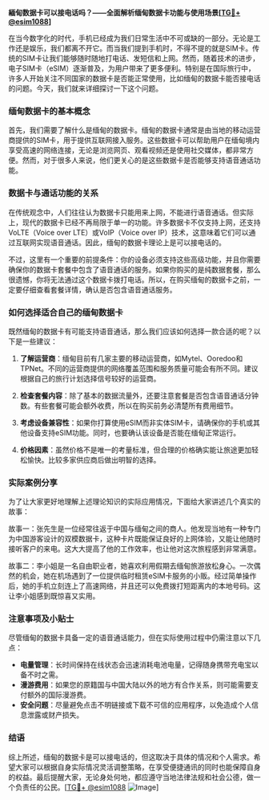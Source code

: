 **緬甸数据卡可以接电话吗？——全面解析缅甸数据卡功能与使用场景[[TG💪+ @esim1088](https://t.me/s/esim1088)]**

在当今数字化的时代，手机已经成为我们日常生活中不可或缺的一部分。无论是工作还是娱乐，我们都离不开它。而当我们提到手机时，不得不提的就是SIM卡。传统的SIM卡让我们能够随时随地打电话、发短信和上网。然而，随着技术的进步，电子SIM卡（eSIM）逐渐普及，为用户带来了更多便利。特别是在国际旅行中，许多人开始关注不同国家的数据卡是否能正常使用，比如缅甸的数据卡能否接电话的问题。今天，我们就来详细探讨一下这个问题。

### 缅甸数据卡的基本概念

首先，我们需要了解什么是缅甸的数据卡。缅甸的数据卡通常是由当地的移动运营商提供的SIM卡，用于提供互联网接入服务。这些数据卡可以帮助用户在缅甸境内享受高速的网络连接，无论是浏览网页、观看视频还是使用社交媒体，都非常方便。然而，对于很多人来说，他们更关心的是这些数据卡是否能够支持语音通话功能。

### 数据卡与通话功能的关系

在传统观念中，人们往往认为数据卡只能用来上网，不能进行语音通话。但实际上，现代的数据卡已经不再局限于单一的功能。许多数据卡不仅支持上网，还支持VoLTE（Voice over LTE）或VoIP（Voice over IP）技术，这意味着它们可以通过互联网实现语音通话。因此，缅甸的数据卡理论上是可以接电话的。

不过，这里有一个重要的前提条件：你的设备必须支持这些高级功能，并且你需要确保你的数据卡套餐中包含了语音通话的服务。如果你购买的是纯数据套餐，那么很遗憾，你将无法通过这个数据卡拨打电话。所以，在购买缅甸的数据卡之前，一定要仔细查看套餐详情，确认是否包含语音通话服务。

### 如何选择适合自己的缅甸数据卡

既然缅甸的数据卡有可能支持语音通话，那么我们应该如何选择一款合适的呢？以下是一些建议：

1. **了解运营商**：缅甸目前有几家主要的移动运营商，如Mytel、Ooredoo和TPNet。不同的运营商提供的网络覆盖范围和服务质量可能会有所不同。建议根据自己的旅行计划选择信号较好的运营商。

2. **检查套餐内容**：除了基本的数据流量外，还要注意套餐是否包含语音通话分钟数。有些套餐可能会额外收费，所以在购买前务必清楚所有费用细节。

3. **考虑设备兼容性**：如果你打算使用eSIM而非实体SIM卡，请确保你的手机或其他设备支持eSIM功能。同时，也要确认该设备是否能在缅甸正常运行。

4. **价格因素**：虽然价格不是唯一的考量标准，但合理的价格确实能让旅途更加轻松愉快。比较多家供应商后做出明智的选择。

### 实际案例分享

为了让大家更好地理解上述理论知识的实际应用情况，下面给大家讲述几个真实的故事：

故事一：张先生是一位经常往返于中国与缅甸之间的商人。他发现当地有一种专门为中国游客设计的双模数据卡，这种卡片既能保证良好的上网体验，又能让他随时接听客户的来电。这大大提高了他的工作效率，也让他对这次旅程感到非常满意。

故事二：李小姐是一名自由职业者，她喜欢利用假期去缅甸旅游放松身心。一次偶然的机会，她在机场遇到了一位提供临时租赁eSIM卡服务的小贩。经过简单操作后，她的手机立刻连上了高速网络，并且还可以免费拨打短距离内的本地号码。这让李小姐感到既惊喜又实用。

### 注意事项及小贴士

尽管缅甸的数据卡具备一定的语音通话能力，但在实际使用过程中仍需注意以下几点：

- **电量管理**：长时间保持在线状态会迅速消耗电池电量，记得随身携带充电宝以备不时之需。
- **漫游费用**：如果您的原籍国与中国大陆以外的地方有合作关系，则可能需要支付额外的国际漫游费。
- **安全问题**：尽量避免点击不明链接或下载不可信的应用程序，以免造成个人信息泄露或财产损失。

### 结语

综上所述，缅甸的数据卡是可以接电话的，但这取决于具体的情况和个人需求。希望大家可以根据自身实际情况灵活调整策略，在享受便捷通讯的同时也能保障自身的权益。最后提醒大家，无论身处何地，都应遵守当地法律法规和社会公德，做一个负责任的公民。[[TG💪+ @esim1088](https://t.me/s/esim1088) ![Image](https://i.postimg.cc/4NQfJmqS/Snipaste-2025-05-13-00-14-12.png)]